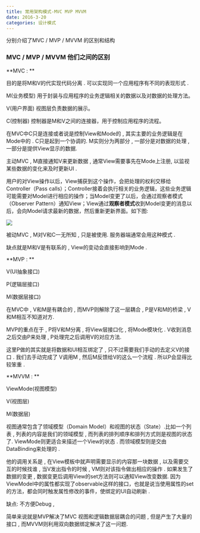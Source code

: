 ```yaml
---
title: 常用架构模式-MVC MVP MVVM
date: 2016-3-20
categories: 设计模式
---
```


分别介绍了MVC / MVP / MVVM 的区别和结构

<!--more-->

### MVC / MVP / MVVM 他们之间的区别

**MVC : ** 

目的是将M和V的代实现代码分离 . 可以实现同一个应用程序有不同的表现形式 .

M(业务模型) 用于封装与应用程序的业务逻辑相关的数据以及对数据的处理方法。

V(用户界面) 视图层负责数据的展示。

C(控制器) 控制器是M和V之间的连接器，用于控制应用程序的流程。

在MVC中C只是连接或者说是控制View和Mode的 , 其实主要的业务逻辑是在Mode中的 . C只是起到一个协调的. M实则分为两部分 , 一部分是对数据的处理 , 一部分是提供View显示的数据.

主动MVC , M直接通知V来更新数据 , 通常View需要事先在Mode上注册, 以监视某些数据的变化来及时更新UI .

用户的对View操作以后，View捕获到这个操作，会把处理的权利交移给Controller（Pass calls）；Controller接着会执行相关的业务逻辑，这些业务逻辑可能需要对Model进行相应的操作；当Model变更了以后，会通过观察者模式（Observer Pattern）通知View；View通过**观察者模式**收到Model变更的消息以后，会向Model请求最新的数据，然后重新更新界面。如下图:

![](http://upload-images.jianshu.io/upload_images/1635594-d09edc47159aedaf.png?imageMogr2/auto-orient/strip%7CimageView2/2/w/1240)

被动MVC , M对V和C一无所知 , 只是被使用. 服务器端通常会用这种模式 . 

缺点就是M和V是有联系的 , View的变动会直接影响到Mode . 



**MVP : **

V(UI抽象接口)

P(逻辑层接口)

M(数据层接口)

在MVC中 , V和M是有耦合的 , 而MVP则解除了这一层耦合 , P是V和M的桥梁 , V和M相互不知道对方.

MVP的重点在于 , P将V和M分离 , 将View层接口化 , 将Mode模块化 . V收到消息之后交由P来处理 , P处理完之后调用V的对应方法.

这里P做的其实就是将数据和UI相互绑定了 , 只不过需要我们手动的去定义V的接口 . 我们去手动完成了 V调用M , 然后M反馈给V的这么一个流程 . 所以P会显得比较笨重 .



**MVVM : **

ViewMode(视图模型)

V(视图层)

M(数据层)

视图通常包含了领域模型（Domain Model）和视图的状态（State）.比如一个列表 , 列表的内容是我们的领域模型 , 而列表的排列顺序和排列方式则是视图的状态了. ViewMode则更适合来描述一个View的状态 . 而领域模型则是交由DataBinding来处理的 . 

他的调用关系是 , 在View模板中就声明需要显示的内容那一块数据 , 以及需要交互的时候找谁 , 当V发出指令的时候 , VM则对该指令做出相应的操作 .  如果发生了数据的变更 , 数据变更后调用View的set方法则可以通知View改变数据.  因为ViewModel中的属性都实现了observable这样的接口，也就是说当使用属性的set的方法，都会同时触发属性修改的事件，使绑定的UI自动刷新 .

缺点: 不方便Debug , 

简单来说就是MVP解决了MVC 视图和逻辑数据层耦合的问题 , 但是产生了大量的接口 , 而MVVM则利用双向数据绑定解决了这一问题.